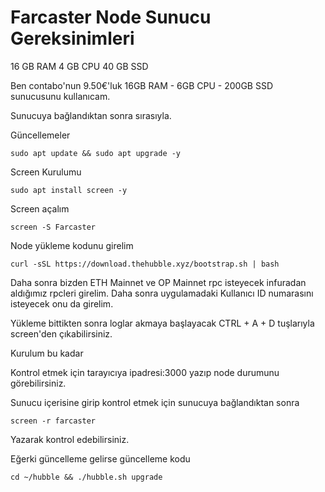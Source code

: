 # Farcaster Node Sunucu Gereksinimleri

16 GB RAM
4 GB CPU
40 GB SSD

Ben contabo'nun 9.50€'luk 16GB RAM - 6GB CPU - 200GB SSD sunucusunu kullanıcam.

Sunucuya bağlandıktan sonra sırasıyla.

Güncellemeler

```
sudo apt update && sudo apt upgrade -y 
``` 

Screen Kurulumu

```
sudo apt install screen -y 
```
Screen açalım
```
screen -S Farcaster
```
Node yükleme kodunu girelim 

```
curl -sSL https://download.thehubble.xyz/bootstrap.sh | bash
```

Daha sonra bizden ETH Mainnet ve OP Mainnet rpc isteyecek infuradan aldığımız rpcleri girelim.
Daha sonra uygulamadaki Kullanıcı ID numarasını isteyecek onu da girelim.

Yükleme bittikten sonra loglar akmaya başlayacak CTRL + A + D tuşlarıyla screen'den çıkabilirsiniz.

Kurulum bu kadar 

Kontrol etmek için tarayıcıya ipadresi:3000 yazıp node durumunu görebilirsiniz.

Sunucu içerisine girip kontrol etmek için sunucuya bağlandıktan sonra 
```
screen -r farcaster
```
Yazarak kontrol edebilirsiniz.

Eğerki güncelleme gelirse güncelleme kodu

```
cd ~/hubble && ./hubble.sh upgrade
```
